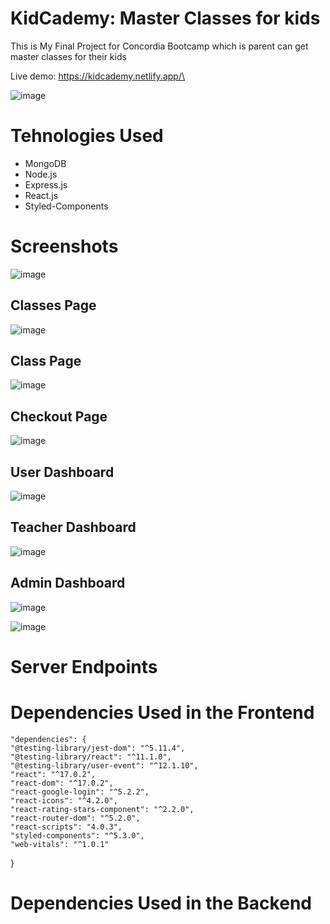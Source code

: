 # KidCademy: Master Classes for kids

This is My Final Project for Concordia Bootcamp which is parent can get master classes for their kids

Live demo: https://kidcademy.netlify.app/\

![image](https://user-images.githubusercontent.com/78935540/125161214-0a83ae00-e14f-11eb-9afc-7a889b04c15c.png)



# Tehnologies Used

* MongoDB
* Node.js
* Express.js
* React.js
* Styled-Components

# Screenshots

![image](https://user-images.githubusercontent.com/78935540/125161223-18393380-e14f-11eb-880b-6eecab11368b.png)

## Classes Page

![image](https://user-images.githubusercontent.com/78935540/125161435-63077b00-e150-11eb-92b5-16839e219d13.png)

## Class Page

![image](https://user-images.githubusercontent.com/78935540/125161410-3ce1db00-e150-11eb-9ee7-c66742f57aa9.png)


## Checkout Page

![image](https://user-images.githubusercontent.com/78935540/125161386-0906b580-e150-11eb-8d37-38bc3c60d94b.png)

## User Dashboard

![image](https://user-images.githubusercontent.com/78935540/125161611-4d468580-e151-11eb-8007-dee07b75773a.png)


## Teacher Dashboard

![image](https://user-images.githubusercontent.com/78935540/125161538-ea54ee80-e150-11eb-9aa0-5d06dbd472da.png)


## Admin Dashboard

![image](https://user-images.githubusercontent.com/78935540/125161560-022c7280-e151-11eb-93e8-d59384a60cf5.png)

![image](https://user-images.githubusercontent.com/78935540/125161584-21c39b00-e151-11eb-872c-8100d3285cad.png)



# Server Endpoints


# Dependencies Used in the Frontend

    "dependencies": {
    "@testing-library/jest-dom": "^5.11.4",
    "@testing-library/react": "^11.1.0",
    "@testing-library/user-event": "^12.1.10",
    "react": "^17.0.2",
    "react-dom": "^17.0.2",
    "react-google-login": "^5.2.2",
    "react-icons": "^4.2.0",
    "react-rating-stars-component": "^2.2.0",
    "react-router-dom": "^5.2.0",
    "react-scripts": "4.0.3",
    "styled-components": "^5.3.0",
    "web-vitals": "^1.0.1"
  }


# Dependencies Used in the Backend




